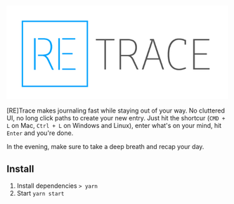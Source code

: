 ![[RE]Trace](logo.png)

[RE]Trace makes journaling fast while staying out of your way. No cluttered UI, no long click paths to create your new entry. Just hit the shortcur (`CMD + L` on Mac, `Ctrl + L` on Windows and Linux), enter what's on your mind, hit `Enter` and you're done. 

In the evening, make sure to take a deep breath and recap your day.

## Install

1. Install dependencies `> yarn`
2. Start `yarn start`
